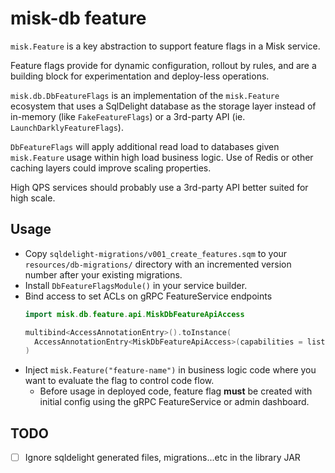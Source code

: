 # misk-db feature

`misk.Feature` is a key abstraction to support feature flags in a Misk service.

Feature flags provide for dynamic configuration, rollout by rules, and are a building block for experimentation and deploy-less operations.

`misk.db.DbFeatureFlags` is an implementation of the `misk.Feature` ecosystem that uses a SqlDelight database as the storage layer instead of in-memory (like `FakeFeatureFlags`) or a 3rd-party API (ie. `LaunchDarklyFeatureFlags`).

`DbFeatureFlags` will apply additional read load to databases given `misk.Feature` usage within high load business logic. Use of Redis or other caching layers could improve scaling properties.

High QPS services should probably use a 3rd-party API better suited for high scale.

## Usage

- Copy `sqldelight-migrations/v001_create_features.sqm` to your `resources/db-migrations/` directory with an incremented version number after your existing migrations.
- Install `DbFeatureFlagsModule()` in your service builder.
- Bind access to set ACLs on gRPC FeatureService endpoints
  ```kotlin
  import misk.db.feature.api.MiskDbFeatureApiAccess
  
  multibind<AccessAnnotationEntry>().toInstance(
    AccessAnnotationEntry<MiskDbFeatureApiAccess>(capabilities = listOf("admins"))
  )
  ```
- Inject `misk.Feature("feature-name")` in business logic code where you want to evaluate the flag to control code flow.
  - Before usage in deployed code, feature flag **must** be created with initial config using the gRPC FeatureService or admin dashboard.

## TODO

- [ ] Ignore sqldelight generated files, migrations...etc in the library JAR
